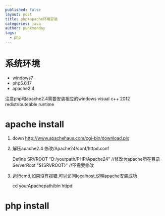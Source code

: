 ```yaml
---
published: false
layout: post
title: php+apache环境安装
categories: java
author: punkmonday
tags: 
  - php
---
```


# 系统环境

* windows7
* php5.6.17
* apache2.4

注意php和apache2.4需要安装相应的windows visual c++ 2012 redistributeable runtime

# apache install

1. down http://www.apachehaus.com/cgi-bin/download.plx
2. 解压apache2.4 修改/Apache24/conf/httpd.conf

    Define SRVROOT "D:/yourpath/PHP/Apache24" //修改为apache所在目录
    ServerRoot "${SRVROOT}" //不需要修改
    
3. 运行cmd,如果没有报错,可以访问localhost,说明apache安装成功

    cd yourApachepath/bin
    httpd

# php install